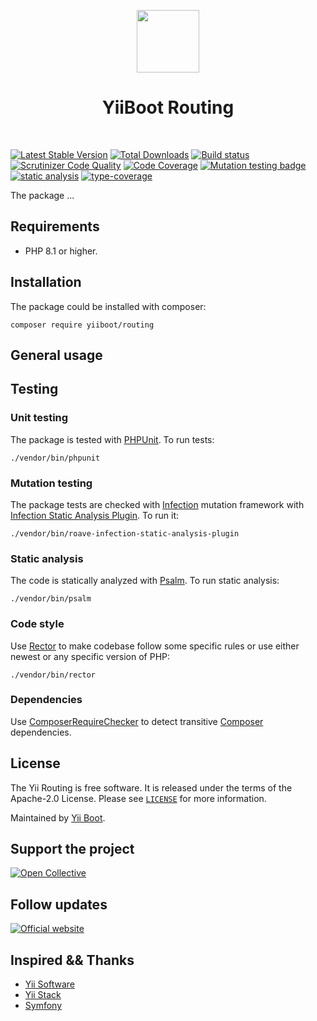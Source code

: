 <p align="center">
    <a href="https://github.com/yiiboot" target="_blank">
        <img src="https://avatars.githubusercontent.com/u/118281946?s=600&u=b16475d97095b69a8f500ec2f29b8d05c3d02b3a&v=4" height="100px">
    </a>
    <h1 align="center">YiiBoot Routing</h1>
    <br>
</p>

[![Latest Stable Version](https://poser.pugx.org/yiiboot/routing/v/stable.png)](https://packagist.org/packages/yiiboot/_____)
[![Total Downloads](https://poser.pugx.org/yiiboot/routing/downloads.png)](https://packagist.org/packages/yiiboot/_____)
[![Build status](https://github.com/yiiboot/routing/workflows/build/badge.svg)](https://github.com/yiiboot/_____/actions?query=workflow%3Abuild)
[![Scrutinizer Code Quality](https://scrutinizer-ci.com/g/yiiboot/routing/badges/quality-score.png?b=master)](https://scrutinizer-ci.com/g/yiiboot/_____/?branch=master)
[![Code Coverage](https://scrutinizer-ci.com/g/yiiboot/routing/badges/coverage.png?b=master)](https://scrutinizer-ci.com/g/yiiboot/_____/?branch=master)
[![Mutation testing badge](https://img.shields.io/endpoint?style=flat&url=https%3A%2F%2Fbadge-api.stryker-mutator.io%2Fgithub.com%yiiboot%2F_____%2Fmaster)](https://dashboard.stryker-mutator.io/reports/github.com/yiiboot/_____/master)
[![static analysis](https://github.com/yiiboot/routing/workflows/static%20analysis/badge.svg)](https://github.com/yiiboot/_____/actions?query=workflow%3A%22static+analysis%22)
[![type-coverage](https://shepherd.dev/github/yiiboot/routing/coverage.svg)](https://shepherd.dev/github/yiiboot/_____)

The package ...

## Requirements

- PHP 8.1 or higher.

## Installation

The package could be installed with composer:

```shell
composer require yiiboot/routing
```

## General usage

## Testing

### Unit testing

The package is tested with [PHPUnit](https://phpunit.de/). To run tests:

```shell
./vendor/bin/phpunit
```

### Mutation testing

The package tests are checked with [Infection](https://infection.github.io/) mutation framework with
[Infection Static Analysis Plugin](https://github.com/Roave/infection-static-analysis-plugin). To run it:

```shell
./vendor/bin/roave-infection-static-analysis-plugin
```

### Static analysis

The code is statically analyzed with [Psalm](https://psalm.dev/). To run static analysis:

```shell
./vendor/bin/psalm
```

### Code style

Use [Rector](https://github.com/rectorphp/rector) to make codebase follow some specific rules or 
use either newest or any specific version of PHP: 

```shell
./vendor/bin/rector
```

### Dependencies

Use [ComposerRequireChecker](https://github.com/maglnet/ComposerRequireChecker) to detect transitive 
[Composer](https://getcomposer.org/) dependencies.

## License

The Yii Routing is free software. It is released under the terms of the Apache-2.0 License.
Please see [`LICENSE`](./LICENSE.md) for more information.

Maintained by [Yii Boot](https://github.com/yiiboot).

## Support the project

[![Open Collective](https://img.shields.io/badge/Open%20Collective-sponsor-7eadf1?logo=open%20collective&logoColor=7eadf1&labelColor=555555)](https://opencollective.com/yiiboot)

## Follow updates

[![Official website](https://img.shields.io/badge/Powered_by-Yii_Boot-green.svg?style=flat)](https://www.yiiframework.com/)

## Inspired && Thanks

- [Yii Software](https://github.com/yiisoft)
- [Yii Stack](https://github.com/yiistack)
- [Symfony](https://github.com/symfony/symfony)

